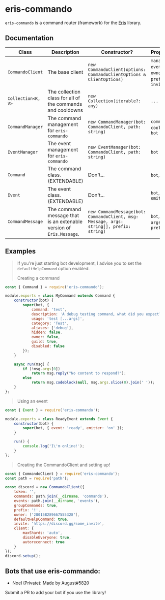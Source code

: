 # eris-commando
`eris-commando` is a command router (framework) for the [Eris](https://abal.moe/Eris) library.

## Documentation
|Class|Description|Constructor?|Properties?|Credits?|
|-----|-----------|------------|-----------|--------|
|`CommandoClient`|The base client|`new CommandoClient(options: CommandoClientOptions & ClientOptions)`|`manager`, `events`, `owners`, `prefix`, `invite`|Nope...|
|`Collection<K, V>`|The collection class for all of the commands and cooldowns|`new Collection(iterable?: any)`|`...`|[discord.js](https://github.com/discordjs/discord.js/blob/master/src/util/Collection.js)|
|`CommandManager`|The command management for `eris-commando`|`new CommandManager(bot: CommandoClient, path: string)`|`commands`, `cooldowns`, `bot`|None|
|`EventManager`|The event management for `eris-commando`|`new EventManager(bot: CommandoClient, path: string)`|`bot`|None|
|`Command`|The command class. (EXTENDABLE)|Don't...|`bot`, `meta`|None|
|`Event`|The event class. (EXTENDABLE)|Don't...|`bot`, `event`, `emitter?`|None|
|`CommandMessage`|The command message that is an extenable version of `Eris.Message`.|`new CommandMessage(bot: CommandoClient, msg: Message, args: string[], prefix: string)`|`bot`, `msg`, `args`, `prefix`|None|

## Examples
> If you're just starting bot development, I advise you to set the `defaultHelpCommand` option enabled.
>
> Creating a command

```js
const { Command } = require('eris-commando');

module.exports = class MyCommand extends Command {
    constructor(bot) {
        super(bot, {
            command: 'test',
            description: 'A debug testing command, what did you expect?',
            usage: 'test [...args]',
            category: 'Test',
            aliases: ['debug'],
            hidden: false,
            owner: false,
            guild: true,
            disabled: false
        });
    }

    async run(msg) {
        if (!msg.args[0])
            return msg.reply("No content to respond?");
        else
            return msg.codeblock(null, msg.args.slice(0).join(' '));
    }
};
```

> Using an event

```js
const { Event } = require('eris-commando');

module.exports = class ReadyEvent extends Event {
    constructor(bot) {
        super(bot, { event: 'ready', emitter: 'on' });
    }

    run() {
        console.log('I\'m online!');
    }
};
```

> Creating the CommandoClient and setting up!

```js
const { CommandoClient } = require('eris-commando');
const path = require('path');

const discord = new CommandoClient({
    token: '',
    commands: path.join(__dirname, 'commands'),
    events: path.join(__dirname, 'events'),
    groupCommands: true,
    prefix: '!',
    owner: ['280158289667555328'],
    defaultHelpCommand: true,
    invite: 'https://discord.gg/some_invite',
    client: {
        maxShards: 'auto',
        disableEveryone: true,
        autoreconnect: true
    }
});
discord.setup();
```

## Bots that use eris-commando:
* Noel (Private): Made by August#5820

Submit a PR to add your bot if you use the library!